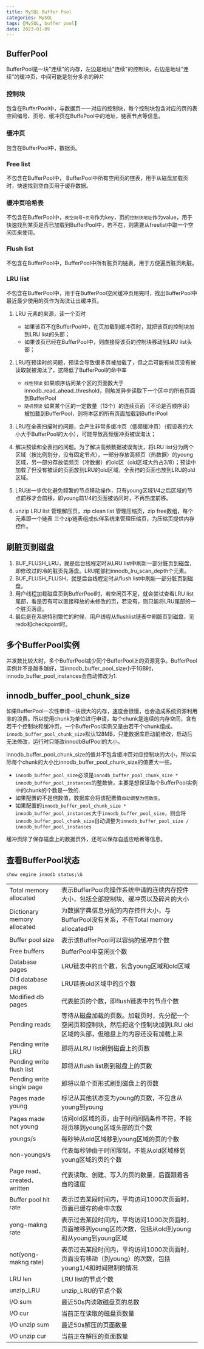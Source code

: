 ```yaml
---
title: MySQL Buffer Pool
categories: MySQL
tags: [MySQL, buffer pool]
date: 2023-01-09
---
```


## BufferPool

BufferPool是一块"连续"的内存，左边是地址"连续"的控制块，右边是地址"连续"的缓冲页，中间可能是划分多余的碎片

### 控制块

包含在BufferPool中，与数据页一一对应的控制块，每个控制块包含对应的页的表空间编号、页号、缓冲页在BuffePool中的地址，链表节点等信息。

### 缓冲页

包含在BufferPool中，数据页。

### Free list

不包含在BufferPool中， BufferPool中所有空闲页的链表，用于从磁盘加载页时，快速找到空白页用于缓存数据。

### 缓冲页哈希表

不包含在BufferPool中，`表空间号+页号`作为key，页的`控制块地址`作为value，用于快速找到某页是否已加载到BufferPool中，若不在，则需要从freelist中取一个空闲页来使用。

### Flush list

不包含在BufferPool中，BufferPool中所有脏页的链表，用于方便遍历脏页刷脏。

### LRU list

不包含在BufferPool中，用于在BufferPool空闲缓冲页用完时，找出BufferPool中最近最少使用的页作为淘汰让出缓冲页。
	
1. LRU 元素的来源，读一个页时

	- 如果该页不在BufferPool中，在页加载到缓冲页时，就把该页的控制块加到LRU list的头部；
	- 如果该页已经在BufferPool中，则直接将该页的控制块移动到LRU list头部；

2. LRU在预读时的问题，预读会导致很多页被加载了，但之后可能有些页没有被读取就被淘汰了，这降低了BufferPool的命中率

	- `线性预读` 如果顺序访问某个区的页面数大于 innodb_read_ahead_threshold，则触发异步读取下一个区中的所有页面到BufferPool
	- `随机预读` 如果某个区的一定数量（13个）的连续页面（不论是否顺序读）被加载到BufferPool，则将本区的所有页面加载到BufferPool

3. LRU在全表扫描时的问题，会产生非常多缓冲页（低频缓冲页）（假设表的大小大于BufferPool的大小），可能导致高频缓冲页被误淘汰；
4. 解决预读和全表扫的问题。为了解决高频数据被误淘汰，将LRU list分为两个区域（按比例划分，没有固定节点），一部分存放高频页（热数据）的young区域，另一部分存放低频页（冷数据）的old区（old区域大约占3/8）；预读中加载了但没有被读的页面放到LRU的old区域，全表扫的页面也放到LRU的old区域。
5. LRU进一步优化避免频繁的节点移动操作，只有young区域1/4之后区域的节点前移才会前移，即young前1/4的页面被访问时，不再热度前移。
6. unzip LRU list 管理解压页，zip clean list 管理压缩页，zip free数组，每个元素即一个链表 三个zip链表组成伙伴系统来管理压缩页，为压缩页提供内存控件。

## 刷脏页到磁盘

1. BUF_FLUSH_LRU，就是后台线程定时从LRU list中刷新一部分脏页到磁盘，即修改过的冷的脏页先落盘。LRU尾部扫innodb_lru_scan_depth个元素。
2. BUF_FLUSH_FLUSH，就是后台线程定时从flush list中刷新一部分脏页到磁盘。
3. 用户线程加载磁盘页到BufferPool时，若空闲页不足，就会尝试查看LRU list尾部，看是否有可以直接释放的未修改的页，若没有，则只能将LRU尾部的一个脏页落盘。
4. 最后是在系统特别繁忙的时候，用户线程从flushlist链表中刷脏页到磁盘，见redo和checkpoint时。


## 多个BufferPool实例

并发数比较大时，多个BufferPool减少同个BufferPool上的资源竞争。BufferPool实例并不是越多越好，当innodb_buffer_pool_size小于1GB时，innodb_buffer_pool_instances会自动修改为1.

## innodb_buffer_pool_chunk_size

如果BufferPool一次性申请一块很大的内存，速度会很慢，也会造成系统资源利用率的浪费。所以使用chunk为单位进行申请，每个chunk是连续的内存空间，含有若干个控制块和缓冲页，一个BufferPool实例又是由若干个chunk组成。`innodb_buffer_pool_chunk_size`默认128MB，只能数据库启动前修改，启动后无法修改，运行时只能改innodbBufPool的大小。

innodb_buffer_pool_chunk_size的值并不包含缓冲页对应控制块的大小，所以实际每个chunk的大小比innodb_buffer_pool_chunk_size的值要大一些。

- `innodb_buffer_pool_size`必须是`innodb_buffer_pool_chunk_size * innodb_buffer_pool_instances`的整数倍，主要是想保证每个BufferPool实例中的chunk的个数是一致的.
- 如果配置的不是倍数值，数据库会将该配置值`自动调整为倍数值`。
- 如果配置的`innodb_buffer_pool_chunk_size * innodb_buffer_pool_instances`大于`innodb_buffer_pool_size`，则会将`innodb_buffer_pool_chunk_size`自动调整为`innodb_buffer_pool_size / innodb_buffer_pool_instances`

缓冲页除了保存磁盘上的数据页外，还可以保存自适应哈希等信息。

## 查看BufferPool状态

```sql
show engine innodb status;\G
```

|  |  |
| - | - |
| Total memory allocated | 表示BufferPool向操作系统申请的连续内存控件大小，包括全部控制块、缓冲页以及碎片的大小 |
| Dictionary memory allocated | 为数据字典信息分配的内存控件大小，与BufferPool没有关系，不在Total memory allocated中 |
| Buffer pool size | 表示该BufferPool可以容纳的缓冲`页`个数 |
| Free buffers | BufferPool中空闲`页`个数 |
| Database pages | LRU链表中的`页`个数，包含young区域和old区域 |
| Old database pages | LRU链表old区域中的`页`个数 |
| Modified db pages | 代表脏页的个数，即flush链表中的节点个数 |
| Pending reads | 等待从磁盘加载的页数。加载页时，先分配一个空闲页和控制块，然后把这个控制块加到LRU old区域的头部，但磁盘上的内容还没有加载上来 |
| Pending write LRU | 即将从LRU list刷到磁盘上的页数 |
| Pending write flush list | 即将从flush list刷到磁盘上的页数 |
| Pending write single page | 即将以单个页形式刷到磁盘上的页数 |
| Pages made young | 标记从其他状态变为young的页数，不包含从young到young |
| Pages made not young | 访问old区域的页，由于时间间隔条件不符，不能将页移到young区域头部的页个数 |
| youngs/s | 每秒钟从old区域移到young区域的页的个数 |
| non-youngs/s | 代表每秒钟由于时间限制，不能从old区域移到young区域的页的个数 |
| Page read、created、written | 代表读取、创建、写入的页的数量，后面跟着各自的速度 |
| Buffer pool hit rate | 表示过去某段时间内，平均访问1000次页面时，页面已缓存的命中次数 |
| yong-makng rate | 表示过去某段时间内，平均访问1000次页面时，页面被移到young区的次数，包括从old到young和从young到young区域 |
| not(yong-makng rate) | 表示过去某段时间内，平均访问1000次页面时，页面没有移动（到young）的次数，包括young1/4和时间限制的情况 |
| LRU len | LRU list的节点个数 |
| unzip_LRU | unzip_LRU的节点个数 |
| I/O sum | 最近50s内读取磁盘页的总数 |
| I/O cur | 当前正在读取的磁盘页数量 |
| I/O unzip sum | 最近50s解压的页面数量 |
| I/O unzip cur | 当前正在解压的页面数量 |
